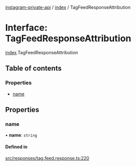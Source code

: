 [instagram-private-api](../../README.md) / [index](../../modules/index.md) / TagFeedResponseAttribution

# Interface: TagFeedResponseAttribution

[index](../../modules/index.md).TagFeedResponseAttribution

## Table of contents

### Properties

- [name](TagFeedResponseAttribution.md#name)

## Properties

### name

• **name**: `string`

#### Defined in

[src/responses/tag.feed.response.ts:220](https://github.com/Nerixyz/instagram-private-api/blob/0e0721c/src/responses/tag.feed.response.ts#L220)
